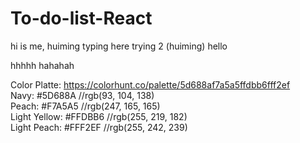 # To-do-list-React

hi is me, huiming typing here
trying 2 (huiming)
hello <br>

hhhhh
hahahah

Color Platte: https://colorhunt.co/palette/5d688af7a5a5ffdbb6fff2ef <br>
Navy: #5D688A //rgb(93, 104, 138) <br>
Peach: #F7A5A5 //rgb(247, 165, 165) <br>
Light Yellow: #FFDBB6 //rgb(255, 219, 182) <br>
Light Peach: #FFF2EF //rgb(255, 242, 239) <br>
